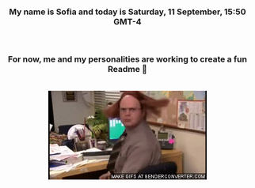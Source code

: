 


<div align="center">
<h3 >My name is Sofia and today is Saturday, 11 September, 15:50 GMT-4</h3><br>
<h3 >For now, me and my personalities are working to create a fun Readme 👋
</h3><br>
<img src='img/dwight.gif' alt='working...'/>
</div>
